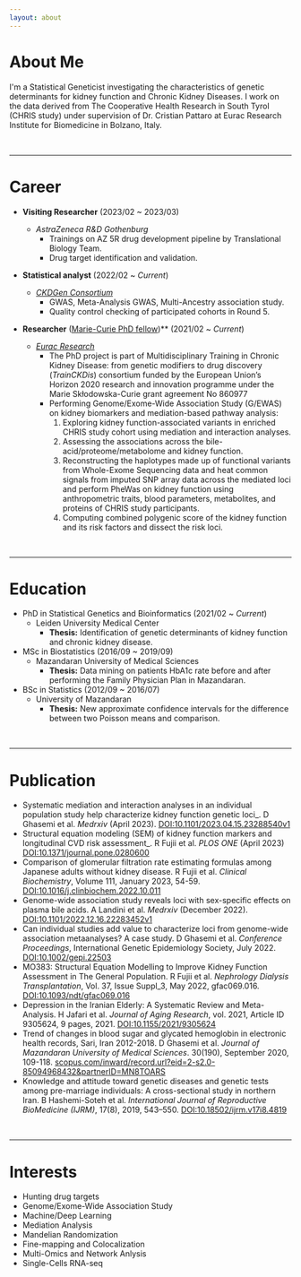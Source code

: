```yaml
---
layout: about 
---
```


# About Me
I'm a Statistical Geneticist investigating the characteristics of genetic determinants for kidney function and Chronic Kidney Diseases. I work on the data derived from The Cooperative Health Research in South Tyrol (CHRIS study) under supervision of Dr. Cristian Pattaro at Eurac Research Institute for Biomedicine in Bolzano, Italy. 

<br/>

---

# Career
* **Visiting Researcher** (2023/02 ~ 2023/03)
  * _AstraZeneca R&D Gothenburg_
    * Trainings on AZ 5R drug development pipeline by Translational Biology Team.
    * Drug target identification and validation.

* **Statistical analyst** (2022/02 ~ *Current*)
  * [_CKDGen Consortium_](http://ckdgen.imbi.uni-freiburg.de/)
    * GWAS, Meta-Analysis GWAS, Multi-Ancestry association study.
    * Quality control checking of participated cohorts in Round 5.

* **Researcher** ([Marie-Curie PhD fellow](https://www.trainckdis.eu/consortium/fellows/dariush-ghasemi))** (2021/02 ~ *Current*)
  * [_Eurac Research_](https://www.eurac.edu/en/people/dariush-ghasemi-semeskandeh)
    * The PhD project is part of Multidisciplinary Training in Chronic Kidney Disease: from genetic modifiers to drug discovery (_TrainCKDis_) consortium funded by the European Union’s Horizon 2020 research and innovation programme under the Marie Skłodowska-Curie grant agreement No 860977 
    * Performing Genome/Exome-Wide Association Study (G/EWAS) on kidney biomarkers and mediation-based pathway analysis:
      1. Exploring kidney function-associated variants in enriched CHRIS study cohort using mediation and interaction analyses.
      2. Assessing the associations across the bile-acid/proteome/metabolome and kidney function.
      3. Reconstructing the haplotypes made up of functional variants from Whole-Exome Sequencing data and heat common signals from imputed SNP array data across the mediated loci and perform PheWas on kidney function using anthropometric traits, blood parameters, metabolites, and proteins of CHRIS study participants.
      4. Computing combined polygenic score of the kidney function and its risk factors and dissect the risk loci.

<br/>

---

# Education
* PhD in Statistical Genetics and Bioinformatics (2021/02 ~ *Current*)
  * Leiden University Medical Center
    * **Thesis:** Identification of genetic determinants of kidney function and chronic kidney disease.
* MSc in Biostatistics (2016/09 ~ 2019/09)
  * Mazandaran University of Medical Sciences
    * **Thesis:** Data mining on patients HbA1c rate before and after performing the Family Physician Plan in Mazandaran.
* BSc in Statistics (2012/09 ~ 2016/07)
  * University of Mazandaran
    * **Thesis:** New approximate confidence intervals for the difference between two Poisson means and comparison. 

<br/>

---

# Publication
* Systematic mediation and interaction analyses in an individual population study help characterize kidney function genetic loci_. D Ghasemi et al. _Medrxiv_ (April 2023). [DOI:10.1101/2023.04.15.23288540v1](https://www.medrxiv.org/content/10.1101/2023.04.15.23288540v1)
* Structural equation modeling (SEM) of kidney function markers and longitudinal CVD risk assessment_. R Fujii et al. _PLOS ONE_ (April 2023) [DOI:10.1371/journal.pone.0280600](https://journals.plos.org/plosone/article?id=10.1371/journal.pone.0280600)
* Comparison of glomerular filtration rate estimating formulas among Japanese adults without kidney disease. R Fujii et al. _Clinical Biochemistry_, Volume 111, January 2023, 54-59. [DOI:10.1016/j.clinbiochem.2022.10.011](https://www.sciencedirect.com/science/article/pii/S0009912022002351?via%3Dihub)
* Genome-wide association study reveals loci with sex-specific effects on plasma bile acids. A Landini et al. _Medrxiv_ (December 2022). [DOI:10.1101/2022.12.16.22283452v1](https://www.medrxiv.org/content/10.1101/2022.12.16.22283452v1)
* Can individual studies add value to characterize loci from genome-wide association metaanalyses? A case study. D Ghasemi et al. _Conference Proceedings_, International Genetic Epidemiology Society, July 2022. [DOI:10.1002/gepi.22503](https://onlinelibrary.wiley.com/doi/10.1002/gepi.22503)
* MO383: Structural Equation Modelling to Improve Kidney Function Assessment in The General Population. R Fujii et al. _Nephrology Dialysis Transplantation_, Vol. 37, Issue Suppl_3, May 2022, gfac069.016. [DOI:10.1093/ndt/gfac069.016](https://academic.oup.com/ndt/article/37/Supplement_3/gfac069.016/6578161)
* Depression in the Iranian Elderly: A Systematic Review and Meta-Analysis. H Jafari et al. _Journal of Aging Research_, vol. 2021, Article ID 9305624, 9 pages, 2021. [DOI:10.1155/2021/9305624](https://www.hindawi.com/journals/jar/2021/9305624/)
* Trend of changes in blood sugar and glycated hemoglobin in electronic health records, Sari, Iran 2012-2018. D Ghasemi et al. _Journal of Mazandaran University of Medical Sciences_. 30(190), September 2020, 109-118. [scopus.com/inward/record.url?eid=2-s2.0-85094968432&partnerID=MN8TOARS](http://www.scopus.com/inward/record.url?eid=2-s2.0-85094968432&partnerID=MN8TOARS)
* Knowledge and attitude toward genetic diseases and genetic tests among pre-marriage individuals: A cross-sectional study in northern Iran. B Hashemi-Soteh et al. _International Journal of Reproductive BioMedicine (IJRM)_, 17(8), 2019, 543–550. [DOI:10.18502/ijrm.v17i8.4819](https://knepublishing.com/index.php/ijrm/article/view/4819)

<br/>

---

# Interests
- Hunting drug targets
- Genome/Exome-Wide Association Study
- Machine/Deep Learning
- Mediation Analysis
- Mandelian Randomization
- Fine-mapping and Colocalization  
- Multi-Omics and Network Anlysis
- Single-Cells RNA-seq
